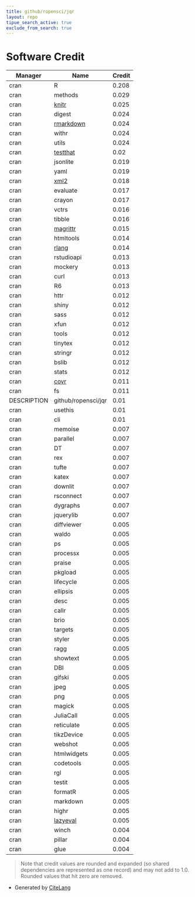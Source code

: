```yaml
---
title: github/ropensci/jqr
layout: repo
tipue_search_active: true
exclude_from_search: true
---
```

# Software Credit

|Manager|Name|Credit|
|-------|----|------|
|cran|R|0.208|
|cran|methods|0.029|
|cran|[knitr](https://yihui.org/knitr/)|0.025|
|cran|digest|0.024|
|cran|[rmarkdown](https://github.com/rstudio/rmarkdown)|0.024|
|cran|withr|0.024|
|cran|utils|0.024|
|cran|[testthat](https://testthat.r-lib.org)|0.02|
|cran|jsonlite|0.019|
|cran|yaml|0.019|
|cran|[xml2](https://xml2.r-lib.org/)|0.018|
|cran|evaluate|0.017|
|cran|crayon|0.017|
|cran|vctrs|0.016|
|cran|tibble|0.016|
|cran|[magrittr](https://magrittr.tidyverse.org)|0.015|
|cran|htmltools|0.014|
|cran|[rlang](https://rlang.r-lib.org)|0.014|
|cran|rstudioapi|0.013|
|cran|mockery|0.013|
|cran|curl|0.013|
|cran|R6|0.013|
|cran|httr|0.012|
|cran|shiny|0.012|
|cran|sass|0.012|
|cran|xfun|0.012|
|cran|tools|0.012|
|cran|tinytex|0.012|
|cran|stringr|0.012|
|cran|bslib|0.012|
|cran|stats|0.012|
|cran|[covr](https://covr.r-lib.org)|0.011|
|cran|fs|0.011|
|DESCRIPTION|github/ropensci/jqr|0.01|
|cran|usethis|0.01|
|cran|cli|0.01|
|cran|memoise|0.007|
|cran|parallel|0.007|
|cran|DT|0.007|
|cran|rex|0.007|
|cran|tufte|0.007|
|cran|katex|0.007|
|cran|downlit|0.007|
|cran|rsconnect|0.007|
|cran|dygraphs|0.007|
|cran|jquerylib|0.007|
|cran|diffviewer|0.005|
|cran|waldo|0.005|
|cran|ps|0.005|
|cran|processx|0.005|
|cran|praise|0.005|
|cran|pkgload|0.005|
|cran|lifecycle|0.005|
|cran|ellipsis|0.005|
|cran|desc|0.005|
|cran|callr|0.005|
|cran|brio|0.005|
|cran|targets|0.005|
|cran|styler|0.005|
|cran|ragg|0.005|
|cran|showtext|0.005|
|cran|DBI|0.005|
|cran|gifski|0.005|
|cran|jpeg|0.005|
|cran|png|0.005|
|cran|magick|0.005|
|cran|JuliaCall|0.005|
|cran|reticulate|0.005|
|cran|tikzDevice|0.005|
|cran|webshot|0.005|
|cran|htmlwidgets|0.005|
|cran|codetools|0.005|
|cran|rgl|0.005|
|cran|testit|0.005|
|cran|formatR|0.005|
|cran|markdown|0.005|
|cran|highr|0.005|
|cran|[lazyeval](NA)|0.005|
|cran|winch|0.004|
|cran|pillar|0.004|
|cran|glue|0.004|


> Note that credit values are rounded and expanded (so shared dependencies are represented as one record) and may not add to 1.0. Rounded values that hit zero are removed.


- Generated by [CiteLang](https://github.com/vsoch/citelang)
